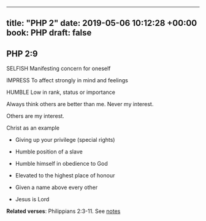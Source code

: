 
---
title: "PHP 2"
date: 2019-05-06 10:12:28 +00:00
book: PHP
draft: false
---

## PHP 2:9

SELFISH 
Manifesting concern for oneself

IMPRESS
To affect strongly in mind and feelings

HUMBLE
Low in rank, status or importance


Always think others are better than me. Never my interest.

Others are my interest.

Christ as an example
- Giving up your privilege (special rights)
- Humble position of a slave
- Humble himself in obedience to God


- Elevated to the highest place of honour
- Given a name above every other
- Jesus is Lord

**Related verses**: Philippians 2:3-11. See [notes](https://my.bible.com/notes/3158156128677519650)

